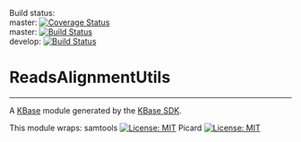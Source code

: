 Build status:<br>
master: [![Coverage Status](https://coveralls.io/repos/github/arfathpasha/ReadsAlignmentUtils/badge.svg?branch=master)](https://coveralls.io/github/arfathpasha/ReadsAlignmentUtils?branch=master)<br>
master:  [![Build Status](https://travis-ci.org/arfathpasha/ReadsAlignmentUtils.svg?branch=master)](https://travis-ci.org/arfathpasha/ReadsAlignmentUtils)<br>
develop: [![Build Status](https://travis-ci.org/arfathpasha/ReadsAlignmentUtils.svg?branch=develop)](https://master-ci.org/arfathpasha/ReadsAlignmentUtils)

# ReadsAlignmentUtils
---

A [KBase](https://kbase.us) module generated by the [KBase SDK](https://github.com/kbase/kb_sdk).


This module wraps:
samtools [![License: MIT](https://img.shields.io/badge/License-MIT-yellow.svg)](https://github.com/samtools/samtools/blob/develop/LICENSE)
Picard [![License: MIT](https://img.shields.io/badge/License-MIT-yellow.svg)](https://github.com/broadinstitute/picard/blob/master/LICENSE.txt)


